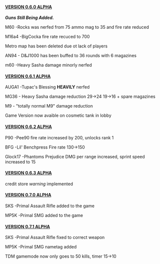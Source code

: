 <!DOCTYPE html>
<html>
<body>
  
<a href="https://www.roblox.com/games/9041920724/TEST-PLACE"><h4>VERSION 0.6.0 ALPHA</a></h4>
 
  <p><i><strong>Guns Still Being Added.</strong></i></p>
<p>M60 -Rocks was nerfed from 75 ammo mag to 35 and fire rate reduced</p>
  <p>M16a4 -BigCocka fire rate recuced to 700</p>
  <p>Metro map has been deleted due ot lack of players</p>
  <p> AN94 - D&J1000 has been buffed to 36 rounds with 6 magazines
    <p> m60 -Heavy Sasha damage minorly nerfed
  
<a href="https://www.roblox.com/games/9041920724/TEST-PLACE"><h4>VERSION 0.6.1 ALPHA</a></h4>
  <p>AUGA1 -Tupac's Blessing <strong>HEAVILY</strong> nerfed</p>
  <p>MG36 - Heavy Sasha damage reduction 29->24 19->16 + spare magazines</p>
  <p>M9 - "totally normal M9" damage reduction</p>
  <p>Game Version now avaible on cosmetic tank in lobby</p>
  
  <a href="https://www.roblox.com/games/9041920724/TEST-PLACE"><h4>VERSION 0.6.2 ALPHA</a></h4>
  <p>P90 -Pee90 fire rate increased by 200, unlocks rank 1</p>
  <p>BFG -Lil' Benchpress Fire rate 130->150
  <p>Glock17 -Phantoms Prejudice DMG per range increased, sprint speed increased to 15</p>
    
  <a href="https://www.roblox.com/games/9041920724/TEST-PLACE"><h4>VERSION 0.6.3 ALPHA</a></h4>
  <p> credit store <i>warning</i> implemented</p>
  
  <a href="https://www.roblox.com/games/9041920724/TEST-PLACE"><h4>VERSION 0.7.0 ALPHA</a></h4>
  <p>SKS -Primal Assault Rifle added to the game</p>
  <p>MP5K -Primal SMG added to the game</p>
  
  <a href="https://www.roblox.com/games/9041920724/TEST-PLACE"><h4>VERSION 0.7.1 ALPHA</a></h4>
  <p>SKS -Primal Assault Rifle fixed to correct weapon</p>
  <p>MP5K -Primal SMG nametag added</p>
  <p> TDM gamemode now only goes to 50 kills, timer 15->10</p>

</body>
</html>

